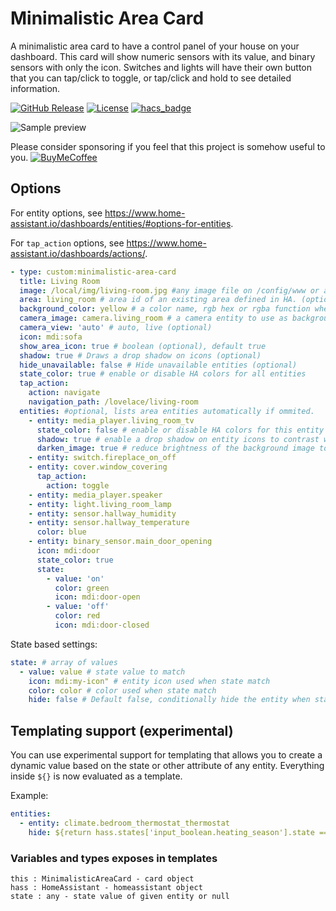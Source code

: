 # Minimalistic Area Card

A minimalistic area card to have a control panel of your house on your dashboard. This card will show numeric sensors with its value, and binary sensors with only the icon. Switches and lights will have their own button that you can tap/click to toggle, or tap/click and hold to see detailed information.

[![GitHub Release][releases-shield]][releases]
[![License][license-shield]](LICENSE.md)
[![hacs_badge](https://img.shields.io/badge/HACS-Default-orange.svg?style=for-the-badge)](https://github.com/custom-components/hacs)

![Sample preview](docs/sample.png)

Please consider sponsoring if you feel that this project is somehow useful to you.
[![BuyMeCoffee][buymecoffeebadge]][buymecoffee]

## Options

For entity options, see https://www.home-assistant.io/dashboards/entities/#options-for-entities.

For `tap_action` options, see https://www.home-assistant.io/dashboards/actions/.

```yaml
- type: custom:minimalistic-area-card
  title: Living Room
  image: /local/img/living-room.jpg #any image file on /config/www or an absolute image url. optional, it uses area image if area is specified. (optional)
  area: living_room # area id of an existing area defined in HA. (optional)
  background_color: yellow # a color name, rgb hex or rgba function when an image is not provided (optional)
  camera_image: camera.living_room # a camera entity to use as background (optional)
  camera_view: 'auto' # auto, live (optional)
  icon: mdi:sofa
  show_area_icon: true # boolean (optional), default true
  shadow: true # Draws a drop shadow on icons (optional)
  hide_unavailable: false # Hide unavailable entities (optional)
  state_color: true # enable or disable HA colors for all entities
  tap_action:
    action: navigate
    navigation_path: /lovelace/living-room
  entities: #optional, lists area entities automatically if ommited.
    - entity: media_player.living_room_tv
      state_color: false # enable or disable HA colors for this entity
      shadow: true # enable a drop shadow on entity icons to contrast with the background
      darken_image: true # reduce brightness of the background image to constrast with entities
    - entity: switch.fireplace_on_off
    - entity: cover.window_covering
      tap_action:
        action: toggle
    - entity: media_player.speaker
    - entity: light.living_room_lamp
    - entity: sensor.hallway_humidity
    - entity: sensor.hallway_temperature
      color: blue
    - entity: binary_sensor.main_door_opening
      icon: mdi:door
      state_color: true
      state:
        - value: 'on'
          color: green
          icon: mdi:door-open
        - value: 'off'
          color: red
          icon: mdi:door-closed
```

State based settings:

```yaml
state: # array of values
  - value: value # state value to match
    icon: mdi:my-icon" # entity icon used when state match
    color: color # color used when state match
    hide: false # Default false, conditionally hide the entity when state match given value
```

## Templating support (experimental)

You can use experimental support for templating that allows you to create a dynamic value based on the state or other attribute of any entity.
Everything inside `${}` is now evaluated as a template.

Example:

```yaml
entities:
  - entity: climate.bedroom_thermostat_thermostat
    hide: ${return hass.states['input_boolean.heating_season'].state === 'off'}
```

### Variables and types exposes in templates

```
this : MinimalisticAreaCard - card object
hass : HomeAssistant - homeassistant object
state : any - state value of given entity or null
```

[commits-shield]: https://img.shields.io/github/commit-activity/y/junalmeida/homeassistant-minimalistic-area-card.svg?style=for-the-badge
[commits]: https://github.com/junalmeida/homeassistant-minimalistic-area-card/commits/main
[devcontainer]: https://code.visualstudio.com/docs/remote/containers
[discord]: https://discord.gg/5e9yvq
[discord-shield]: https://img.shields.io/discord/330944238910963714.svg?style=for-the-badge
[forum-shield]: https://img.shields.io/badge/community-forum-brightgreen.svg?style=for-the-badge
[forum]: https://community.home-assistant.io/c/projects/frontend
[license-shield]: https://img.shields.io/github/license/junalmeida/homeassistant-minimalistic-area-card.svg?style=for-the-badge
[maintenance-shield]: https://img.shields.io/maintenance/yes/2021.svg?style=for-the-badge
[releases-shield]: https://img.shields.io/github/release/junalmeida/homeassistant-minimalistic-area-card.svg?style=for-the-badge
[releases]: https://github.com/junalmeida/homeassistant-minimalistic-area-card/releases
[buymecoffee]: https://www.buymeacoffee.com/junalmeida
[buymecoffeebadge]: https://img.shields.io/badge/buy%20me%20a%20coffee-donate-orange?style=plastic&logo=buymeacoffee

